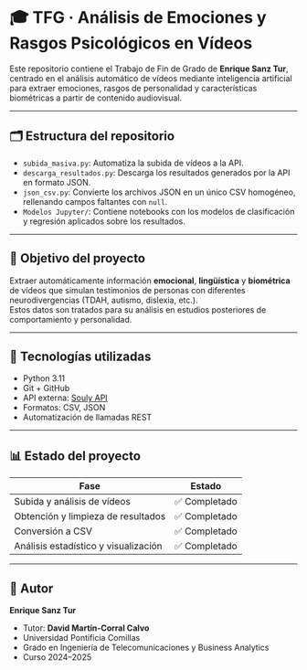 # 🎓 TFG · Análisis de Emociones y Rasgos Psicológicos en Vídeos

Este repositorio contiene el Trabajo de Fin de Grado de **Enrique Sanz Tur**, centrado en el análisis automático de vídeos mediante inteligencia artificial para extraer emociones, rasgos de personalidad y características biométricas a partir de contenido audiovisual.

---

## 🗂️ Estructura del repositorio

- `subida_masiva.py`: Automatiza la subida de vídeos a la API.
- `descarga_resultados.py`: Descarga los resultados generados por la API en formato JSON.
- `json_csv.py`: Convierte los archivos JSON en un único CSV homogéneo, rellenando campos faltantes con `null`.
- `Modelos Jupyter/`: Contiene notebooks con los modelos de clasificación y regresión aplicados sobre los resultados.

---

## 🎯 Objetivo del proyecto

Extraer automáticamente información **emocional**, **lingüística** y **biométrica** de vídeos que simulan testimonios de personas con diferentes neurodivergencias (TDAH, autismo, dislexia, etc.).  
Estos datos son tratados para su análisis en estudios posteriores de comportamiento y personalidad.

---

## 🧰 Tecnologías utilizadas

- Python 3.11  
- Git + GitHub  
- API externa: [Souly API](https://heratropic-main-c6b0aae.d2.zuplo.dev/)  
- Formatos: CSV, JSON  
- Automatización de llamadas REST

---

## 📊 Estado del proyecto

| Fase                                 | Estado     |
|--------------------------------------|------------|
| Subida y análisis de vídeos          | ✅ Completado |
| Obtención y limpieza de resultados   | ✅ Completado |
| Conversión a CSV                     | ✅ Completado |
| Análisis estadístico y visualización | ✅ Completado |

---

## 👤 Autor

**Enrique Sanz Tur** 
- Tutor: **David Martín-Corral Calvo**
- Universidad Pontificia Comillas
- Grado en Ingeniería de Telecomunicaciones y Business Analytics 
- Curso 2024–2025
